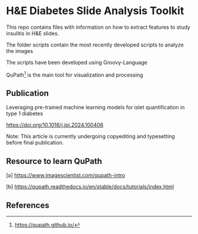 # H&E Diabetes Slide Analysis Toolkit

This repo contains files with information on how to extract features to study insulitis in H&E slides.

The folder scripts contain the most recently developed scripts to analyze the images

The scripts have been developed using Groovy-Language

QuPath[^1] is the main tool for visualization and processing

## Publication
Leveraging pre-trained machine learning models for islet quantification in type 1 diabetes

https://doi.org/10.1016/j.jpi.2024.100406

Note: This article is currently undergoing copyediting and typesetting before final publication. 

## Resource to learn QuPath

[a] https://www.imagescientist.com/qupath-intro

[b] https://qupath.readthedocs.io/en/stable/docs/tutorials/index.html

## References

[^1]: https://qupath.github.io/


